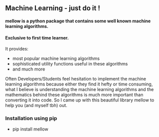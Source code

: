 ## Machine Learning - just do it ! 
#### mellow is a python package that contains some well known machine learning algorithms.
#### Exclusive to first time learner.
It provides:
- most popular machine learning algorithms
- sophisticated utility functions useful in these algorithms
- and much more

Often Developers/Students feel hesitation to implement the machine learning algorithms because either they find it hefty or time consuming, what I believe is understanding the machine learning algorithms and the mathematics behind these algorithms is much more important than converting it into code. So I came up with this beautiful library mellow to help you (and myself tbh) out.


### Installation using pip
- pip install mellow 


